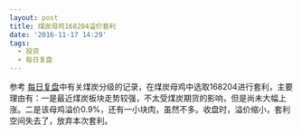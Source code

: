 ```yaml
---
layout: post
title: 煤炭母鸡168204溢价套利
date: '2016-11-17 14:29'
tags:
  - 投资
  - 每日复盘
---
```


参考 [每日复盘][74bcf074]中有关煤炭分级的记录，在煤炭母鸡中选取168204进行套利，主要理由有：一是最近煤炭板块走势较强，不太受煤炭期货的影响，但是尚未大幅上涨。二是该母鸡溢价0.9%，还有一小块肉，虽然不多。收盘时，溢价缩小，套利空间失去了，放弃本次套利。

[74bcf074]: http://ericluo.github.io/2016/11/14/%E6%AF%8F%E6%97%A5%E5%A4%8D%E7%9B%98/ "每日复盘"
